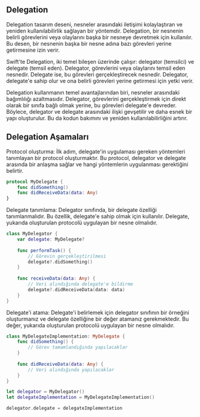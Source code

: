 ## Delegation

Delegation tasarım deseni, nesneler arasındaki iletişimi kolaylaştıran ve yeniden kullanılabilirlik sağlayan bir yöntemdir. Delegation, bir nesnenin belirli görevlerini veya olaylarını başka bir nesneye devretmek için kullanılır. Bu desen, bir nesnenin başka bir nesne adına bazı görevleri yerine getirmesine izin verir.

Swift'te Delegation, iki temel bileşen üzerinde çalışır: delegator (temsilci) ve delegate (temsil eden). Delegator, görevlerini veya olaylarını temsil eden nesnedir. Delegate ise, bu görevleri gerçekleştirecek nesnedir. Delegator, delegate'e sahip olur ve ona belirli görevleri yerine getirmesi için yetki verir.

Delegation kullanmanın temel avantajlarından biri, nesneler arasındaki bağımlılığı azaltmasıdır. Delegator, görevlerini gerçekleştirmek için direkt olarak bir sınıfa bağlı olmak yerine, bu görevleri delegate'e devreder. Böylece, delegator ve delegate arasındaki ilişki gevşetilir ve daha esnek bir yapı oluşturulur. Bu da kodun bakımını ve yeniden kullanılabilirliğini artırır.

## Delegation Aşamaları

Protocol oluşturma: İlk adım, delegate'in uygulaması gereken yöntemleri tanımlayan bir protocol oluşturmaktır. Bu protocol, delegator ve delegate arasında bir anlaşma sağlar ve hangi yöntemlerin uygulanması gerektiğini belirtir.

```swift
protocol MyDelegate {
    func didSomething()
    func didReceiveData(data: Any)
}
```

Delegate tanımlama: Delegator sınıfında, bir delegate özelliği tanımlanmalıdır. Bu özellik, delegate'e sahip olmak için kullanılır. Delegate, yukarıda oluşturulan protocolü uygulayan bir nesne olmalıdır.

```swift
class MyDelegator {
    var delegate: MyDelegate?
    
    func performTask() {
        // Görevin gerçekleştirilmesi
        delegate?.didSomething()
    }
    
    func receiveData(data: Any) {
        // Veri alındığında delegate'e bildirme
        delegate?.didReceiveData(data: data)
    }
}
```

Delegate'i atama: Delegate'i belirlemek için delegator sınıfının bir örneğini oluşturmanız ve delegate özelliğine bir değer atamanız gerekmektedir. Bu değer, yukarıda oluşturulan protocolü uygulayan bir nesne olmalıdır.

```swift
class MyDelegateImplementation: MyDelegate {
    func didSomething() {
        // Görev tamamlandığında yapılacaklar
    }
    
    func didReceiveData(data: Any) {
        // Veri alındığında yapılacaklar
    }
}

let delegator = MyDelegator()
let delegateImplementation = MyDelegateImplementation()

delegator.delegate = delegateImplementation
```
